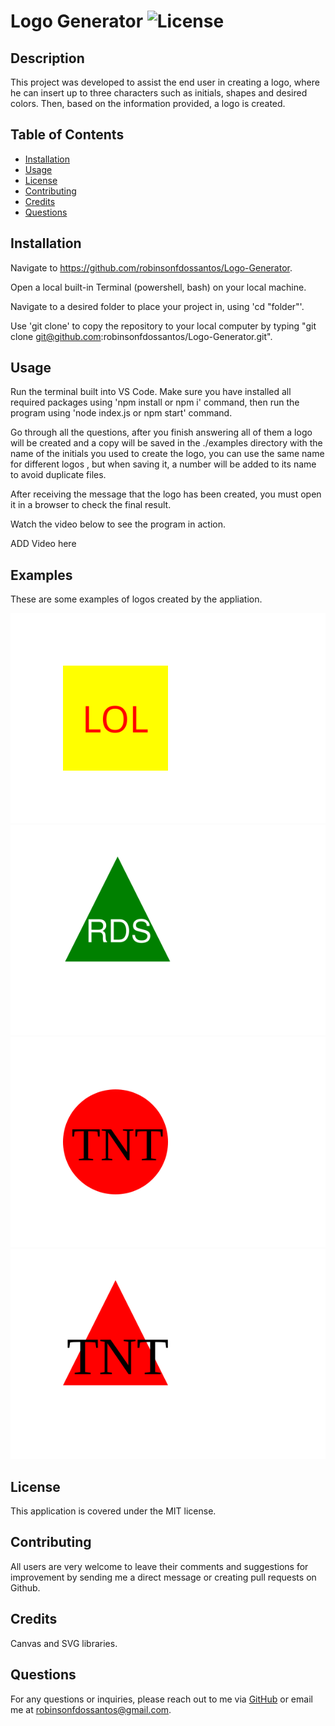 # Logo Generator  ![License](https://img.shields.io/badge/license-MIT-blue.svg)

  ## Description

  This project was developed to assist the end user in creating a logo, where he can insert up to three characters such as initials, shapes and desired colors. Then, based on the information provided, a logo is created.

  ## Table of Contents
  - [Installation](#installation)
  - [Usage](#usage)
  - [License](#license)
  - [Contributing](#contributing)
  - [Credits](#credits)
  - [Questions](#questions)
  
  ## Installation

  Navigate to https://github.com/robinsonfdossantos/Logo-Generator.

  Open a local built-in Terminal (powershell, bash) on your local machine.

  Navigate to a desired folder to place your project in, using 'cd "folder"'.

  Use 'git clone' to copy the repository to your local computer by typing "git clone git@github.com:robinsonfdossantos/Logo-Generator.git".
  
  ## Usage

  Run the terminal built into VS Code. Make sure you have installed all required packages using 'npm install or npm i' command, then run the program using 'node index.js or npm start' command.

  Go through all the questions, after you finish answering all of them a logo will be created and a copy will be saved in the ./examples directory with the name of the initials you used to create the logo, you can use the same name for different logos , but when saving it, a number will be added to its name to avoid duplicate files.
  
  After receiving the message that the logo has been created, you must open it in a browser to check the final result.

  Watch the video below to see the program in action.

  ADD Video here

  ## Examples

  These are some examples of logos created by the appliation.

![Square example](./examples/LOL.svg "Square example") ![Triangle example](./examples/RDS.svg "Triangle example") ![Circle example](./examples/TNT.svg "Circle example") ![Triangle example 1](./examples/TNT1.svg "Triangle example 1")

  ## License

  This application is covered under the MIT license.
  
  ## Contributing

  All users are very welcome to leave their comments and suggestions for improvement by sending me a direct message or creating pull requests on Github.
  
  ## Credits

  Canvas and SVG libraries.
  
  ## Questions

  For any questions or inquiries, please reach out to me via [GitHub](https://github.com/robinsonfdossantos) or email me at robinsonfdossantos@gmail.com.
  